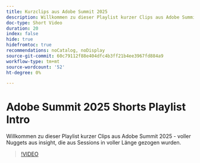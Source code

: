 ```yaml
---
title: Kurzclips aus Adobe Summit 2025
description: Willkommen zu dieser Playlist kurzer Clips aus Adobe Summit 2025 - voller Nuggets aus insight, die aus Sessions in voller Länge gezogen wurden.
doc-type: Short Video
duration: 20
index: false
hide: true
hidefromtoc: true
recommendations: noCatalog, noDisplay
source-git-commit: 60c79112f88e404dfc4b3ff21b4ee3967fd884a9
workflow-type: tm+mt
source-wordcount: '52'
ht-degree: 0%

---
```


# Adobe Summit 2025 Shorts Playlist Intro

Willkommen zu dieser Playlist kurzer Clips aus Adobe Summit 2025 - voller Nuggets aus insight, die aus Sessions in voller Länge gezogen wurden.

>[!VIDEO](https://video.tv.adobe.com/v/3458419/?enablevpops=true)
